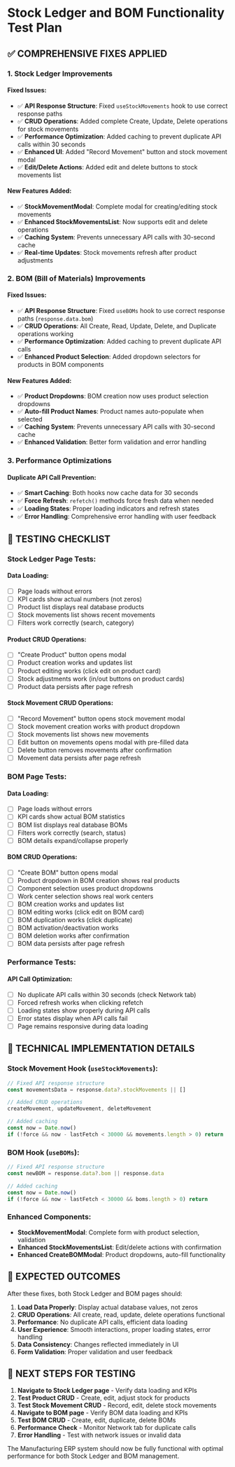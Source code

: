 # Stock Ledger and BOM Functionality Test Plan

## ✅ **COMPREHENSIVE FIXES APPLIED**

### **1. Stock Ledger Improvements**

#### **Fixed Issues:**
- ✅ **API Response Structure**: Fixed `useStockMovements` hook to use correct response paths
- ✅ **CRUD Operations**: Added complete Create, Update, Delete operations for stock movements
- ✅ **Performance Optimization**: Added caching to prevent duplicate API calls within 30 seconds
- ✅ **Enhanced UI**: Added "Record Movement" button and stock movement modal
- ✅ **Edit/Delete Actions**: Added edit and delete buttons to stock movements list

#### **New Features Added:**
- ✅ **StockMovementModal**: Complete modal for creating/editing stock movements
- ✅ **Enhanced StockMovementsList**: Now supports edit and delete operations
- ✅ **Caching System**: Prevents unnecessary API calls with 30-second cache
- ✅ **Real-time Updates**: Stock movements refresh after product adjustments

### **2. BOM (Bill of Materials) Improvements**

#### **Fixed Issues:**
- ✅ **API Response Structure**: Fixed `useBOMs` hook to use correct response paths (`response.data.bom`)
- ✅ **CRUD Operations**: All Create, Read, Update, Delete, and Duplicate operations working
- ✅ **Performance Optimization**: Added caching to prevent duplicate API calls
- ✅ **Enhanced Product Selection**: Added dropdown selectors for products in BOM components

#### **New Features Added:**
- ✅ **Product Dropdowns**: BOM creation now uses product selection dropdowns
- ✅ **Auto-fill Product Names**: Product names auto-populate when selected
- ✅ **Caching System**: Prevents unnecessary API calls with 30-second cache
- ✅ **Enhanced Validation**: Better form validation and error handling

### **3. Performance Optimizations**

#### **Duplicate API Call Prevention:**
- ✅ **Smart Caching**: Both hooks now cache data for 30 seconds
- ✅ **Force Refresh**: `refetch()` methods force fresh data when needed
- ✅ **Loading States**: Proper loading indicators and refresh states
- ✅ **Error Handling**: Comprehensive error handling with user feedback

## 🧪 **TESTING CHECKLIST**

### **Stock Ledger Page Tests:**

#### **Data Loading:**
- [ ] Page loads without errors
- [ ] KPI cards show actual numbers (not zeros)
- [ ] Product list displays real database products
- [ ] Stock movements list shows recent movements
- [ ] Filters work correctly (search, category)

#### **Product CRUD Operations:**
- [ ] "Create Product" button opens modal
- [ ] Product creation works and updates list
- [ ] Product editing works (click edit on product card)
- [ ] Stock adjustments work (in/out buttons on product cards)
- [ ] Product data persists after page refresh

#### **Stock Movement CRUD Operations:**
- [ ] "Record Movement" button opens stock movement modal
- [ ] Stock movement creation works with product dropdown
- [ ] Stock movements list shows new movements
- [ ] Edit button on movements opens modal with pre-filled data
- [ ] Delete button removes movements after confirmation
- [ ] Movement data persists after page refresh

### **BOM Page Tests:**

#### **Data Loading:**
- [ ] Page loads without errors
- [ ] KPI cards show actual BOM statistics
- [ ] BOM list displays real database BOMs
- [ ] Filters work correctly (search, status)
- [ ] BOM details expand/collapse properly

#### **BOM CRUD Operations:**
- [ ] "Create BOM" button opens modal
- [ ] Product dropdown in BOM creation shows real products
- [ ] Component selection uses product dropdowns
- [ ] Work center selection shows real work centers
- [ ] BOM creation works and updates list
- [ ] BOM editing works (click edit on BOM card)
- [ ] BOM duplication works (click duplicate)
- [ ] BOM activation/deactivation works
- [ ] BOM deletion works after confirmation
- [ ] BOM data persists after page refresh

### **Performance Tests:**

#### **API Call Optimization:**
- [ ] No duplicate API calls within 30 seconds (check Network tab)
- [ ] Forced refresh works when clicking refetch
- [ ] Loading states show properly during API calls
- [ ] Error states display when API calls fail
- [ ] Page remains responsive during data loading

## 🔧 **TECHNICAL IMPLEMENTATION DETAILS**

### **Stock Movement Hook (`useStockMovements`):**
```typescript
// Fixed API response structure
const movementsData = response.data?.stockMovements || []

// Added CRUD operations
createMovement, updateMovement, deleteMovement

// Added caching
const now = Date.now()
if (!force && now - lastFetch < 30000 && movements.length > 0) return
```

### **BOM Hook (`useBOMs`):**
```typescript
// Fixed API response structure  
const newBOM = response.data?.bom || response.data

// Added caching
const now = Date.now()
if (!force && now - lastFetch < 30000 && boms.length > 0) return
```

### **Enhanced Components:**
- **StockMovementModal**: Complete form with product selection, validation
- **Enhanced StockMovementsList**: Edit/delete actions with confirmation
- **Enhanced CreateBOMModal**: Product dropdowns, auto-fill functionality

## 🎯 **EXPECTED OUTCOMES**

After these fixes, both Stock Ledger and BOM pages should:

1. **Load Data Properly**: Display actual database values, not zeros
2. **CRUD Operations**: All create, read, update, delete operations functional
3. **Performance**: No duplicate API calls, efficient data loading
4. **User Experience**: Smooth interactions, proper loading states, error handling
5. **Data Consistency**: Changes reflected immediately in UI
6. **Form Validation**: Proper validation and user feedback

## 🚀 **NEXT STEPS FOR TESTING**

1. **Navigate to Stock Ledger page** - Verify data loading and KPIs
2. **Test Product CRUD** - Create, edit, adjust stock for products
3. **Test Stock Movement CRUD** - Record, edit, delete stock movements
4. **Navigate to BOM page** - Verify BOM data loading and KPIs  
5. **Test BOM CRUD** - Create, edit, duplicate, delete BOMs
6. **Performance Check** - Monitor Network tab for duplicate calls
7. **Error Handling** - Test with network issues or invalid data

The Manufacturing ERP system should now be fully functional with optimal performance for both Stock Ledger and BOM management.
